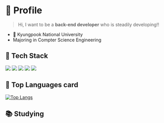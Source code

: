 
# 🌟 Profile
> Hi, I want to be a **back-end developer** who is steadily developing!!
- 🏫 Kyungpook National University
- Majoring in Compter Science Engineering



## 🔨 Tech Stack 

<div>
<img src="https://img.shields.io/badge/C-A8B9CC?style=flat-square&logo=C&logoColor=white"/>
<img src="https://img.shields.io/badge/C++-00599C?style=flat-square&logo=C++&logoColor=white"/>
<img src="https://img.shields.io/badge/Python-3776AB?style=flat-square&logo=Python&logoColor=white"/>
<img src="https://img.shields.io/badge/HTML5-E34F26?style=flat-square&logo=HTML5&logoColor=white"/>
<img src="https://img.shields.io/badge/CSS3-1572B6?style=flat-square&logo=CSS3&logoColor=white"/>
</div>

## 📍 Top Languages card

[![Top Langs](https://github-readme-stats.vercel.app/api/top-langs/?username=2Sumin&layout=compact)](https://github.com/2Sumin/github-readme-stats)

## 📚 Studying 


<!--
**2Sumin/2Sumin** is a ✨ _special_ ✨ repository because its `README.md` (this file) appears on your GitHub profile.

Here are some ideas to get you started:

- 🔭 I’m currently working on ...
- 🌱 I’m currently learning ...
- 👯 I’m looking to collaborate on ...
- 🤔 I’m looking for help with ...
- 💬 Ask me about ...
- 📫 How to reach me: ...
- 😄 Pronouns: ...
- ⚡ Fun fact: ...
-->

